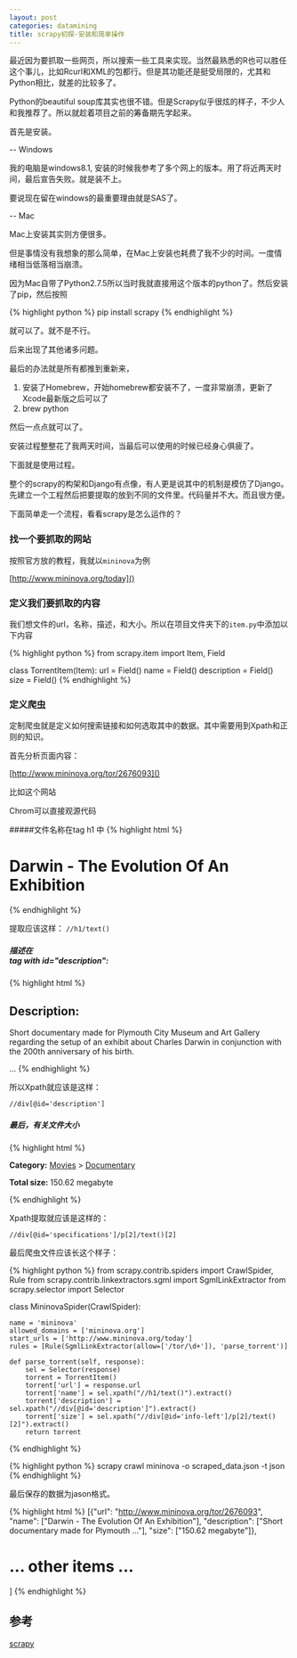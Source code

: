 ```yaml
---
layout: post
categories: datamining
title: scrapy初探-安装和简单操作
---
```


最近因为要抓取一些网页，所以搜索一些工具来实现。当然最熟悉的R也可以胜任这个事儿，比如Rcurl和XML的包都行。但是其功能还是挺受局限的，尤其和Python相比，就差的比较多了。

Python的beautiful soup库其实也很不错。但是Scrapy似乎很炫的样子，不少人和我推荐了。所以就趁着项目之前的筹备期先学起来。

首先是安装。

-- Windows

我的电脑是windows8.1, 安装的时候我参考了多个网上的版本。用了将近两天时间，最后宣告失败。就是装不上。

要说现在留在windows的最重要理由就是SAS了。

-- Mac

Mac上安装其实则方便很多。

但是事情没有我想象的那么简单，在Mac上安装也耗费了我不少的时间。一度情绪相当低落相当崩溃。

因为Mac自带了Python2.7.5所以当时我就直接用这个版本的python了。然后安装了pip，然后按照


{% highlight python %}
	pip install scrapy
{% endhighlight %}

就可以了。就不是不行。

后来出现了其他诸多问题。

最后的办法就是所有都推到重新来，

1. 安装了Homebrew，开始homebrew都安装不了，一度非常崩溃，更新了Xcode最新版之后可以了
2. brew python

然后一点点就可以了。

安装过程整整花了我两天时间，当最后可以使用的时候已经身心俱疲了。

下面就是使用过程。

整个的scrapy的构架和Django有点像，有人更是说其中的机制是模仿了Django。先建立一个工程然后把要提取的放到不同的文件里。代码量并不大。而且很方便。

下面简单走一个流程，看看scrapy是怎么运作的？

### 找一个要抓取的网站

按照官方放的教程，我就以`mininova`为例

[http://www.mininova.org/today]()

### 定义我们要抓取的内容

我们想文件的url，名称，描述，和大小。所以在项目文件夹下的`item.py`中添加以下内容

{% highlight python %}
from scrapy.item import Item, Field

class TorrentItem(Item):
    url = Field()
    name = Field()
    description = Field()
    size = Field()
{% endhighlight %}


### 定义爬虫
定制爬虫就是定义如何搜索链接和如何选取其中的数据。其中需要用到Xpath和正则的知识。

首先分析页面内容：

[http://www.mininova.org/tor/2676093]()


比如这个网站

Chrom可以直接观源代码

#####文件名称在tag h1 中
{% highlight html %}
<h1>Darwin - The Evolution Of An Exhibition</h1>
{% endhighlight %}

提取应该这样：
`//h1/text()`

##### 描述在 <div> tag with id="description":

{% highlight html %}
<h2>Description:</h2>

<div id="description">
Short documentary made for Plymouth City Museum and Art Gallery regarding the setup of an exhibit about Charles Darwin in conjunction with the 200th anniversary of his birth.

...
{% endhighlight %}

所以Xpath就应该是这样：

`//div[@id='description']`

##### 最后，有关文件大小
{% highlight html %}
<div id="specifications">

<p>
<strong>Category:</strong>
<a href="/cat/4">Movies</a> &gt; <a href="/sub/35">Documentary</a>
</p>

<p>
<strong>Total size:</strong>
150.62&nbsp;megabyte</p>
{% endhighlight %}

Xpath提取就应该是这样的：

`//div[@id='specifications']/p[2]/text()[2]`

最后爬虫文件应该长这个样子：

{% highlight python %}
from scrapy.contrib.spiders import CrawlSpider, Rule
from scrapy.contrib.linkextractors.sgml import SgmlLinkExtractor
from scrapy.selector import Selector

class MininovaSpider(CrawlSpider):

    name = 'mininova'
    allowed_domains = ['mininova.org']
    start_urls = ['http://www.mininova.org/today']
    rules = [Rule(SgmlLinkExtractor(allow=['/tor/\d+']), 'parse_torrent')]

    def parse_torrent(self, response):
        sel = Selector(response)
        torrent = TorrentItem()
        torrent['url'] = response.url
        torrent['name'] = sel.xpath("//h1/text()").extract()
        torrent['description'] = sel.xpath("//div[@id='description']").extract()
        torrent['size'] = sel.xpath("//div[@id='info-left']/p[2]/text()[2]").extract()
        return torrent

{% endhighlight %}

{% highlight python %}
scrapy crawl mininova -o scraped_data.json -t json
{% endhighlight %}

最后保存的数据为jason格式。

{% highlight html %}
[{"url": "http://www.mininova.org/tor/2676093", "name": ["Darwin - The Evolution Of An Exhibition"], "description": ["Short documentary made for Plymouth ..."], "size": ["150.62 megabyte"]},
# ... other items ...
]
{% endhighlight %}

参考
---
[scrapy](http://scrapy.org/)